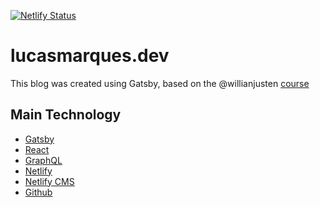 [![Netlify Status](https://api.netlify.com/api/v1/badges/6496dd97-4907-4534-9e8e-6177b4e4b31a/deploy-status)](https://app.netlify.com/sites/lucasmarquesdev/deploys)

# lucasmarques.dev

This blog was created using Gatsby, based on the @willianjusten [course](https://www.udemy.com/course/gatsby-crie-um-site-pwa-com-react-graphql-e-netlify-cms/)

## Main Technology

- [Gatsby](https://gatsbyjs.org/)
- [React](https://reactjs.org/)
- [GraphQL](https://graphql.org/)
- [Netlify](https://netlify.com/)
- [Netlify CMS](https://netlifycms.org/)
- [Github](https://github.com/)
